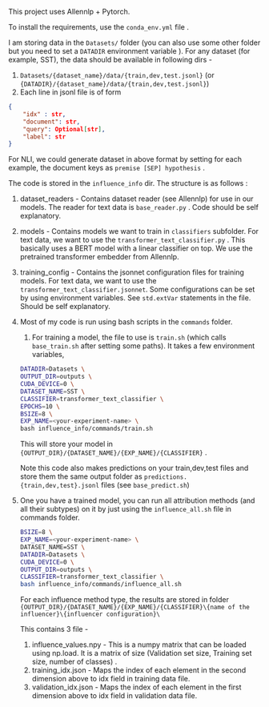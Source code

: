 This project uses Allennlp + Pytorch.

To install the requirements, use the `conda_env.yml` file .

I am storing data in the `Datasets/` folder (you can also use some other folder but you need to set a `DATADIR` environment variable ). For any dataset (for example, SST), the data should be available in following dirs -

1. `Datasets/{dataset_name}/data/{train,dev,test.jsonl}` (or `{DATADIR}/{dataset_name}/data/{train,dev,test.jsonl}`)
2. Each line in jsonl file is of form 

```json
{
    "idx" : str,
    "document": str,
    "query": Optional[str],
    "label": str
}
```

For NLI, we could generate dataset in above format by setting for each example, the document keys as `premise [SEP] hypothesis` .

The code is stored in the `influence_info` dir. The structure is as follows :

1. dataset_readers - Contains dataset reader (see Allennlp) for use in our models. The reader for text data is `base_reader.py` . Code should be self explanatory.
2. models - Contains models we want to train in `classifiers` subfolder. For text data, we want to use the `transformer_text_classifier.py` . This basically uses a BERT model with a linear classifier on top. We use the pretrained transformer embedder from Allennlp.
3. training_config - Contains the jsonnet configuration files for training models. For text data, we want to use the `transformer_text_classifier.jsonnet`. Some configurations can be set by using environment variables. See `std.extVar` statements in the file. Should be self explanatory.

4. Most of my code is run using bash scripts in the `commands` folder.

    1. For training a model, the file to use is `train.sh` (which calls `base_train.sh` after setting some paths). It takes a few environment variables,

    ```bash
    DATADIR=Datasets \
    OUTPUT_DIR=outputs \
    CUDA_DEVICE=0 \
    DATASET_NAME=SST \
    CLASSIFIER=transformer_text_classifier \
    EPOCHS=10 \
    BSIZE=8 \
    EXP_NAME=<your-experiment-name> \
    bash influence_info/commands/train.sh
    ```

    This will store your model in `{OUTPUT_DIR}/{DATASET_NAME}/{EXP_NAME}/{CLASSIFIER}` .

    Note this code also makes predictions on your train,dev,test files and store them the same output folder as `predictions.{train,dev,test}.jsonl` files (see `base_predict.sh`)

5. One you have a trained model, you can run all attribution methods (and all their subtypes) on it by just using the `influence_all.sh` file in commands folder.

    ```bash
    BSIZE=8 \
    EXP_NAME=<your-experiment-name> \
    DATASET_NAME=SST \
    DATADIR=Datasets \
    CUDA_DEVICE=0 \
    OUTPUT_DIR=outputs \
    CLASSIFIER=transformer_text_classifier \
    bash influence_info/commands/influence_all.sh
    ```

    For each influence method type, the results are stored in folder `{OUTPUT_DIR}/{DATASET_NAME}/{EXP_NAME}/{CLASSIFIER}\{name of the influencer}\{influencer configuration}\`

    This contains 3 file -

    1. influence_values.npy - This is a numpy matrix that can be loaded using np.load. It is a matrix of size (Validation set size, Training set size, number of classes) .
    2. training_idx.json - Maps the index of each element in the second dimension above to idx field in training data file.
    3. validation_idx.json - Maps the index of each element in the first dimension above to idx field in validation data file.






